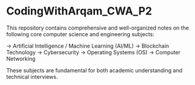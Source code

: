 # CodingWithArqam_CWA_P2
This repository contains comprehensive and well-organized notes on the following core computer science and engineering subjects:

-> Artificial Intelligence / Machine Learning (AI/ML)
-> Blockchain Technology
-> Cybersecurity
-> Operating Systems (OS)
-> Computer Networking

These subjects are fundamental for both academic understanding and technical interviews.
